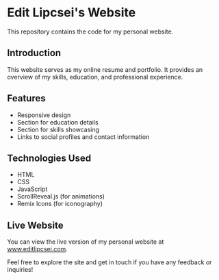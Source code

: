 # Edit Lipcsei's Website

This repository contains the code for my personal website. 

## Introduction

This website serves as my online resume and portfolio. It provides an overview of my skills, education, and professional experience.

## Features

- Responsive design
- Section for education details
- Section for skills showcasing
- Links to social profiles and contact information

## Technologies Used

- HTML
- CSS
- JavaScript
- ScrollReveal.js (for animations)
- Remix Icons (for iconography)

## Live Website

You can view the live version of my personal website at www.editlipcsei.com.

Feel free to explore the site and get in touch if you have any feedback or inquiries!

